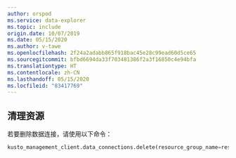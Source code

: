 ```yaml
---
author: orspod
ms.service: data-explorer
ms.topic: include
origin.date: 10/07/2019
ms.date: 05/15/2020
ms.author: v-tawe
ms.openlocfilehash: 2f24a2adabb865f918bac45e28c99ead60d5ce65
ms.sourcegitcommit: bfbd6694da33f703481386f2a3f16850c4e94bfa
ms.translationtype: HT
ms.contentlocale: zh-CN
ms.lasthandoff: 05/15/2020
ms.locfileid: "83417769"
---
```

## <a name="clean-up-resources"></a>清理资源

若要删除数据连接，请使用以下命令：

```python
kusto_management_client.data_connections.delete(resource_group_name=resource_group_name, cluster_name=kusto_cluster_name, database_name=kusto_database_name, data_connection_name=kusto_data_connection_name)
```